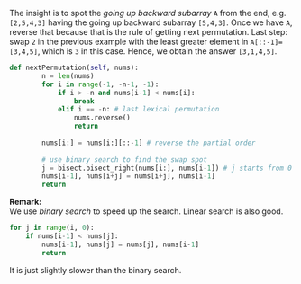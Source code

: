 The insight is to spot the *going up backward subarray* `A` from the end, e.g. `[2,5,4,3]` having the going up backward subarray `[5,4,3]`. Once we have `A`, reverse that because that is the rule of getting next permutation. Last step: swap `2` in the previous example with the least greater element in `A[::-1]=[3,4,5]`, which is `3` in this case. Hence, we obtain the answer `[3,1,4,5]`.
```python
def nextPermutation(self, nums):
        n = len(nums)
        for i in range(-1, -n-1, -1):
            if i > -n and nums[i-1] < nums[i]:
                break
            elif i == -n: # last lexical permutation
                nums.reverse()
                return
        
        nums[i:] = nums[i:][::-1] # reverse the partial order
        
        # use binary search to find the swap spot
        j = bisect.bisect_right(nums[i:], nums[i-1]) # j starts from 0
        nums[i-1], nums[i+j] = nums[i+j], nums[i-1]
        return
```
**Remark:**  
We use *binary search* to speed up the search. Linear search is also good.
```python
for j in range(i, 0):
	if nums[i-1] < nums[j]:
		nums[i-1], nums[j] = nums[j], nums[i-1]
		return
```
It is just slightly slower than the binary search.

